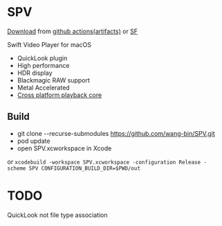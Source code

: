 # SPV

[Download](https://sourceforge.net/projects/mdk-sdk/files/app/SPV.app.7z/download) from [github actions(artifacts)](https://github.com/wang-bin/SPV/actions) or [SF](https://sourceforge.net/projects/mdk-sdk/files/app/SPV.app.7z/download)

Swift Video Player for macOS

- QuickLook plugin
- High performance
- HDR display
- Blackmagic RAW support
- Metal Accelerated
- [Cross platform playback core](https://github.com/wang-bin/mdk-sdk)

## Build

- git clone --recurse-submodules https://github.com/wang-bin/SPV.git
- pod update
- open SPV.xcworkspace in Xcode

or `xcodebuild -workspace SPV.xcworkspace -configuration Release -scheme SPV CONFIGURATION_BUILD_DIR=$PWD/out`

# TODO
QuickLook not file type association